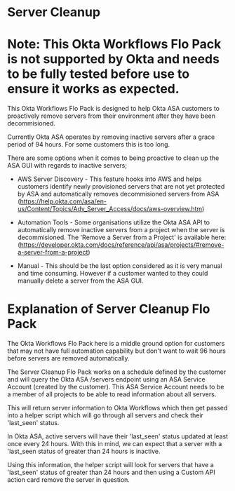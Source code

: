 # Server Cleanup

# Note: This Okta Workflows Flo Pack is not supported by Okta and needs to be fully tested before use to ensure it works as expected.

This Okta Workflows Flo Pack is designed to help Okta ASA customers to proactively remove servers from their environment after they have been decommisioned.

Currently Okta ASA operates by removing inactive servers after a grace period of 94 hours. For some customers this is too long.

There are some options when it comes to being proactive to clean up the ASA GUI with regards to inactive servers;

* AWS Server Discovery - This feature hooks into AWS and helps customers identify newly provisioned servers that are not yet protected by ASA and automatically removes decommisioned servers from ASA (https://help.okta.com/asa/en-us/Content/Topics/Adv_Server_Access/docs/aws-overview.htm)

* Automation Tools - Some organisations utilize the Okta ASA API to automatically remove inactive servers from a project when the server is decommisioned. The 'Remove a Server from a Project' is available here: (https://developer.okta.com/docs/reference/api/asa/projects/#remove-a-server-from-a-project) 

* Manual - This should be the last option considered as it is very manual and time consuming. However if a customer wanted to they could manually delete a server from the ASA GUI.

# Explanation of Server Cleanup Flo Pack

The Okta Workflows Flo Pack here is a middle ground option for customers that may not have full automation capability but don't want to wait 96 hours before servers are removed automatically.

The Server Cleanup Flo Pack works on a schedule defined by the customer and will query the Okta ASA /servers endpoint using an ASA Service Account (created by the customer). This ASA Service Account needs to be a member of all projects to be able to read information about all servers.

This will return server information to Okta Workflows which then get passed into a helper script which will go through all servers and check their 'last_seen' status. 

In Okta ASA, active servers will have their 'last_seen' status updated at least once every 24 hours. With this in mind, we can expect that a server with a 'last_seen status of greater than 24 hours is inactive.

Using this information, the helper script will look for servers that have a 'last_seen' status of greater than 24 hours and then using a Custom API action card remove the server in question.



